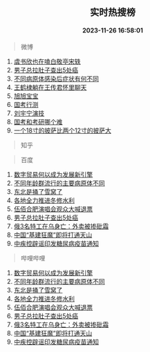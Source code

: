 <div align="center"><h2>实时热搜榜</h2><h4>2023-11-26 16:58:01</h4></div>

> 微博  

1. [虞书欣也在嗑白敬亭宋轶](https://s.weibo.com/weibo?q=%23%E8%99%9E%E4%B9%A6%E6%AC%A3%E4%B9%9F%E5%9C%A8%E5%97%91%E7%99%BD%E6%95%AC%E4%BA%AD%E5%AE%8B%E8%BD%B6%23&t=31&band_rank=1&Refer=top)<br />
2. [男子总拉肚子查出5处癌](https://s.weibo.com/weibo?q=%23%E7%94%B7%E5%AD%90%E6%80%BB%E6%8B%89%E8%82%9A%E5%AD%90%E6%9F%A5%E5%87%BA5%E5%A4%84%E7%99%8C%23&t=31&band_rank=2&Refer=top)<br />
3. [不同病原体感染后症状有何不同](https://s.weibo.com/weibo?q=%23%E4%B8%8D%E5%90%8C%E7%97%85%E5%8E%9F%E4%BD%93%E6%84%9F%E6%9F%93%E5%90%8E%E7%97%87%E7%8A%B6%E6%9C%89%E4%BD%95%E4%B8%8D%E5%90%8C%23&t=31&band_rank=3&Refer=top)<br />
4. [王鹤棣躺在王传君怀里聊天](https://s.weibo.com/weibo?q=%23%E7%8E%8B%E9%B9%A4%E6%A3%A3%E8%BA%BA%E5%9C%A8%E7%8E%8B%E4%BC%A0%E5%90%9B%E6%80%80%E9%87%8C%E8%81%8A%E5%A4%A9%23&t=31&band_rank=4&Refer=top)<br />
5. [旭旭宝宝](https://s.weibo.com/weibo?q=%E6%97%AD%E6%97%AD%E5%AE%9D%E5%AE%9D&t=31&band_rank=5&Refer=top)<br />
6. [国考行测](https://s.weibo.com/weibo?q=%E5%9B%BD%E8%80%83%E8%A1%8C%E6%B5%8B&t=31&band_rank=6&Refer=top)<br />
7. [刘宇宁演技](https://s.weibo.com/weibo?q=%E5%88%98%E5%AE%87%E5%AE%81%E6%BC%94%E6%8A%80&t=31&band_rank=7&Refer=top)<br />
8. [国考和考研哪个难](https://s.weibo.com/weibo?q=%23%E5%9B%BD%E8%80%83%E5%92%8C%E8%80%83%E7%A0%94%E5%93%AA%E4%B8%AA%E9%9A%BE%23&t=31&band_rank=8&Refer=top)<br />
9. [一个18寸的披萨比两个12寸的披萨大](https://s.weibo.com/weibo?q=%E4%B8%80%E4%B8%AA18%E5%AF%B8%E7%9A%84%E6%8A%AB%E8%90%A8%E6%AF%94%E4%B8%A4%E4%B8%AA12%E5%AF%B8%E7%9A%84%E6%8A%AB%E8%90%A8%E5%A4%A7&t=31&band_rank=9&Refer=top)<br />

> 知乎  


> 百度  

1. [数字贸易何以成为发展新引擎](https://www.baidu.com/s?wd=%E6%95%B0%E5%AD%97%E8%B4%B8%E6%98%93%E4%BD%95%E4%BB%A5%E6%88%90%E4%B8%BA%E5%8F%91%E5%B1%95%E6%96%B0%E5%BC%95%E6%93%8E&sa=fyb_news&rsv_dl=fyb_news)<br />
2. [不同年龄群流行的主要病原体不同](https://www.baidu.com/s?wd=%E4%B8%8D%E5%90%8C%E5%B9%B4%E9%BE%84%E7%BE%A4%E6%B5%81%E8%A1%8C%E7%9A%84%E4%B8%BB%E8%A6%81%E7%97%85%E5%8E%9F%E4%BD%93%E4%B8%8D%E5%90%8C&sa=fyb_news&rsv_dl=fyb_news)<br />
3. [东北是捅了雪窝了](https://www.baidu.com/s?wd=%E4%B8%9C%E5%8C%97%E6%98%AF%E6%8D%85%E4%BA%86%E9%9B%AA%E7%AA%9D%E4%BA%86&sa=fyb_news&rsv_dl=fyb_news)<br />
4. [各地全力推进冬修水利](https://www.baidu.com/s?wd=%E5%90%84%E5%9C%B0%E5%85%A8%E5%8A%9B%E6%8E%A8%E8%BF%9B%E5%86%AC%E4%BF%AE%E6%B0%B4%E5%88%A9&sa=fyb_news&rsv_dl=fyb_news)<br />
5. [伍佰合肥演唱会观众大喊退票](https://www.baidu.com/s?wd=%E4%BC%8D%E4%BD%B0%E5%90%88%E8%82%A5%E6%BC%94%E5%94%B1%E4%BC%9A%E8%A7%82%E4%BC%97%E5%A4%A7%E5%96%8A%E9%80%80%E7%A5%A8&sa=fyb_news&rsv_dl=fyb_news)<br />
6. [男子总拉肚子查出5处癌](https://www.baidu.com/s?wd=%E7%94%B7%E5%AD%90%E6%80%BB%E6%8B%89%E8%82%9A%E5%AD%90%E6%9F%A5%E5%87%BA5%E5%A4%84%E7%99%8C&sa=fyb_news&rsv_dl=fyb_news)<br />
7. [俄3名特工在乌身亡：外卖被掺砒霜](https://www.baidu.com/s?wd=%E4%BF%843%E5%90%8D%E7%89%B9%E5%B7%A5%E5%9C%A8%E4%B9%8C%E8%BA%AB%E4%BA%A1%EF%BC%9A%E5%A4%96%E5%8D%96%E8%A2%AB%E6%8E%BA%E7%A0%92%E9%9C%9C&sa=fyb_news&rsv_dl=fyb_news)<br />
8. [中国“基建狂魔”即将打通天山](https://www.baidu.com/s?wd=%E4%B8%AD%E5%9B%BD%E2%80%9C%E5%9F%BA%E5%BB%BA%E7%8B%82%E9%AD%94%E2%80%9D%E5%8D%B3%E5%B0%86%E6%89%93%E9%80%9A%E5%A4%A9%E5%B1%B1&sa=fyb_news&rsv_dl=fyb_news)<br />
9. [中疾控辟谣印发糖尿病疫苗通知](https://www.baidu.com/s?wd=%E4%B8%AD%E7%96%BE%E6%8E%A7%E8%BE%9F%E8%B0%A3%E5%8D%B0%E5%8F%91%E7%B3%96%E5%B0%BF%E7%97%85%E7%96%AB%E8%8B%97%E9%80%9A%E7%9F%A5&sa=fyb_news&rsv_dl=fyb_news)<br />

> 哔哩哔哩  

1. [数字贸易何以成为发展新引擎](https://www.baidu.com/s?wd=%E6%95%B0%E5%AD%97%E8%B4%B8%E6%98%93%E4%BD%95%E4%BB%A5%E6%88%90%E4%B8%BA%E5%8F%91%E5%B1%95%E6%96%B0%E5%BC%95%E6%93%8E&sa=fyb_news&rsv_dl=fyb_news)<br />
2. [不同年龄群流行的主要病原体不同](https://www.baidu.com/s?wd=%E4%B8%8D%E5%90%8C%E5%B9%B4%E9%BE%84%E7%BE%A4%E6%B5%81%E8%A1%8C%E7%9A%84%E4%B8%BB%E8%A6%81%E7%97%85%E5%8E%9F%E4%BD%93%E4%B8%8D%E5%90%8C&sa=fyb_news&rsv_dl=fyb_news)<br />
3. [东北是捅了雪窝了](https://www.baidu.com/s?wd=%E4%B8%9C%E5%8C%97%E6%98%AF%E6%8D%85%E4%BA%86%E9%9B%AA%E7%AA%9D%E4%BA%86&sa=fyb_news&rsv_dl=fyb_news)<br />
4. [各地全力推进冬修水利](https://www.baidu.com/s?wd=%E5%90%84%E5%9C%B0%E5%85%A8%E5%8A%9B%E6%8E%A8%E8%BF%9B%E5%86%AC%E4%BF%AE%E6%B0%B4%E5%88%A9&sa=fyb_news&rsv_dl=fyb_news)<br />
5. [伍佰合肥演唱会观众大喊退票](https://www.baidu.com/s?wd=%E4%BC%8D%E4%BD%B0%E5%90%88%E8%82%A5%E6%BC%94%E5%94%B1%E4%BC%9A%E8%A7%82%E4%BC%97%E5%A4%A7%E5%96%8A%E9%80%80%E7%A5%A8&sa=fyb_news&rsv_dl=fyb_news)<br />
6. [男子总拉肚子查出5处癌](https://www.baidu.com/s?wd=%E7%94%B7%E5%AD%90%E6%80%BB%E6%8B%89%E8%82%9A%E5%AD%90%E6%9F%A5%E5%87%BA5%E5%A4%84%E7%99%8C&sa=fyb_news&rsv_dl=fyb_news)<br />
7. [俄3名特工在乌身亡：外卖被掺砒霜](https://www.baidu.com/s?wd=%E4%BF%843%E5%90%8D%E7%89%B9%E5%B7%A5%E5%9C%A8%E4%B9%8C%E8%BA%AB%E4%BA%A1%EF%BC%9A%E5%A4%96%E5%8D%96%E8%A2%AB%E6%8E%BA%E7%A0%92%E9%9C%9C&sa=fyb_news&rsv_dl=fyb_news)<br />
8. [中国“基建狂魔”即将打通天山](https://www.baidu.com/s?wd=%E4%B8%AD%E5%9B%BD%E2%80%9C%E5%9F%BA%E5%BB%BA%E7%8B%82%E9%AD%94%E2%80%9D%E5%8D%B3%E5%B0%86%E6%89%93%E9%80%9A%E5%A4%A9%E5%B1%B1&sa=fyb_news&rsv_dl=fyb_news)<br />
9. [中疾控辟谣印发糖尿病疫苗通知](https://www.baidu.com/s?wd=%E4%B8%AD%E7%96%BE%E6%8E%A7%E8%BE%9F%E8%B0%A3%E5%8D%B0%E5%8F%91%E7%B3%96%E5%B0%BF%E7%97%85%E7%96%AB%E8%8B%97%E9%80%9A%E7%9F%A5&sa=fyb_news&rsv_dl=fyb_news)<br />
